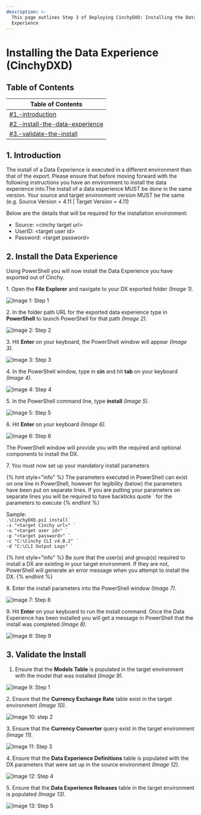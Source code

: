 ```yaml
---
description: >-
  This page outlines Step 3 of Deploying CinchyDXD: Installing the Data
  Experience
---
```


# Installing the Data Experience (CinchyDXD)

## Table of Contents

| Table of Contents                                                                                                       |
| ----------------------------------------------------------------------------------------------------------------------- |
| [#1.-introduction](installing-the-data-experience-cinchydxd.md#1.-introduction "mention")                               |
| [#2.-install-the-data-experience](installing-the-data-experience-cinchydxd.md#2.-install-the-data-experience "mention") |
| [#3.-validate-the-install](installing-the-data-experience-cinchydxd.md#3.-validate-the-install "mention")               |

## 1. Introduction

The install of a Data Experience is executed in a different environment than that of the export. Please ensure that before moving forward with the following instructions you have an environment to install the data experience into.The install of a data experience MUST be done in the same version. Your source and target environment version MUST be the same (e.g. Source Version = 4.11 | Target Version = 4.11)

Below are the details that will be required for the installation environment:

- Source: \<cinchy target url>
- UserID: \<target user id>
- Password: \<target password>

## 2. Install the Data Experience&#x20;

Using PowerShell you will now install the Data Experience you have exported out of Cinchy.

1\. Open the **File Explorer** and navigate to your DX exported folder _(Image 1)._

![Image 1: Step 1](<../../../.gitbook/assets/image (340).png>)

2\. In the folder path URL for the exported data experience type in **PowerShell** to launch PowerShell for that path _(Image 2)._

![Image 2: Step 2](<../../../.gitbook/assets/image (440).png>)

3\. Hit **Enter** on your keyboard, the PowerShell window will appear _(Image 3)._

![Image 3: Step 3](<../../../.gitbook/assets/image (615).png>)

4\. In the PowerShell window, type in **cin** and hit **tab** on your keyboard _(Image 4)._

![Image 4: Step 4](<../../../.gitbook/assets/image (590).png>)

5\. In the PowerShell command line, type **install** _(Image 5)._

![Image 5: Step 5](<../../../.gitbook/assets/image (377).png>)

6\. Hit **Enter** on your keyboard _(Image 6)._

![Image 6: Step 6](<../../../.gitbook/assets/image (720).png>)

The PowerShell window will provide you with the required and optional components to install the DX.

7\. You must now set up your mandatory install parameters

{% hint style="info" %}
The parameters executed in PowerShell can exist on one line in PowerShell, however for legibility (below) the parameters have been put on separate lines. If you are putting your parameters on separate lines you will be required to have backticks quote \` for the parameters to execute
{% endhint %}

Sample:\
&#x20;`` .\CinchyDXD.ps1 install` ``\
`` -s "<target Cinchy url>" ` ``\
`` -u "<target user id>" ` ``\
`` -p "<target password>" ` ``\
`` -c "C:\Cinchy CLI v4.0.2" ` ``\
`` -d "C:\CLI Output Logs" ` ``

{% hint style="info" %}
Be sure that the user(s) and group(s) required to install a DX are existing in your target environment. If they are not, PowerShell will generate an error message when you attempt to install the DX.
{% endhint %}

8\. Enter the install parameters into the PowerShell window _(Image 7)._

![Image 7: Step 8](<../../../.gitbook/assets/image (251).png>)

9\. Hit **Enter** on your keyboard to run the install command. Once the Data Experience has been installed you will get a message in PowerShell that the install was completed _(Image 8)._

![Image 8: Step 9](<../../../.gitbook/assets/image (555).png>)

## 3. Validate the Install

1. Ensure that the **Models Table** is populated in the target environment with the model that was installed (_Image 9)._

![Image 9: Step 1](<../../../.gitbook/assets/image (489).png>)

2\. Ensure that the **Currency Exchange Rate** table exist in the target environment _(Image 10)._

![Image 10: step 2](<../../../.gitbook/assets/image (373).png>)

3\. Ensure that the **Currency Converter** query exist in the target environment _(Image 11)._

![Image 11: Step 3](<../../../.gitbook/assets/image (547).png>)

4\. Ensure that the **Data Experience Definitions** table is populated with the DX parameters that were set up in the source environment _(Image 12)._

![Image 12: Step 4](<../../../.gitbook/assets/image (710).png>)

5\. Ensure that the **Data Experience Releases** table in the target environment is populated _(Image 13)._

![Image 13: Step 5](<../../../.gitbook/assets/image (90).png>)
